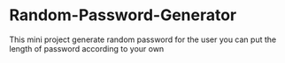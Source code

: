 # Random-Password-Generator
This mini project generate random password for the user you can put the length of password according to your own
